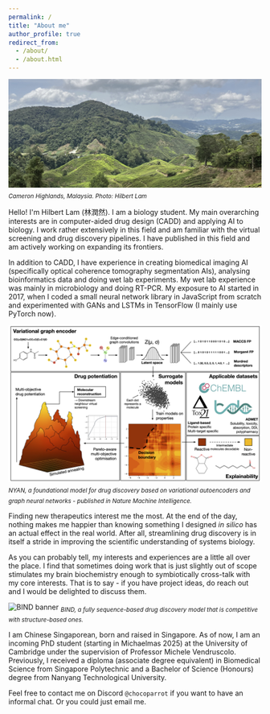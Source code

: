 ```yaml
---
permalink: /
title: "About me"
author_profile: true
redirect_from: 
  - /about/
  - /about.html
---
```


![Cameron Highlands](/images/CameronHighlands.jpg)
<i><sub>Cameron Highlands, Malaysia. Photo: Hilbert Lam</sub></i>

Hello! I'm Hilbert Lam (林潤然). I am a biology student. My main overarching interests are in computer-aided drug design (CADD) and applying AI to biology. I work rather extensively in this field and am familiar with the virtual screening and drug discovery pipelines. I have published in this field and am actively working on expanding its frontiers.

In addition to CADD, I have experience in creating biomedical imaging AI (specifically optical coherence tomography segmentation AIs), analysing bioinformatics data and doing wet lab experiments. My wet lab experience was mainly in microbiology and doing RT-PCR. My exposure to AI started in 2017, when I coded a small neural network library in JavaScript from scratch and experimented with GANs and LSTMs in TensorFlow (I mainly use PyTorch now).

![NYAN banner](https://github.com/Chokyotager/NotYetAnotherNightshade/blob/main/art/abstract.png?raw=true)
<i><sub>*NYAN, a foundational model for drug discovery based on variational autoencoders and graph neural networks - published in Nature Machine Intelligence.*</sub></i>

Finding new therapeutics interest me the most. At the end of the day, nothing makes me happier than knowing something I designed *in silico* has an actual effect in the real world. After all, streamlining drug discovery is in itself a stride in improving the scientific understanding of systems biology.

As you can probably tell, my interests and experiences are a little all over the place. I find that sometimes doing work that is just slightly out of scope stimulates my brain biochemistry enough to symbiotically cross-talk with my core interests. That is to say - if you have project ideas, do reach out and I would be delighted to discuss them.

![BIND banner](https://github.com/Chokyotager/BIND/raw/main/art/abstract.png?raw=true)
<i><sub>BIND, a fully sequence-based drug discovery model that is competitive with structure-based ones.</sub></i>

I am Chinese Singaporean, born and raised in Singapore. As of now, I am an incoming PhD student (starting in Michaelmas 2025) at the University of Cambridge under the supervision of Professor Michele Vendruscolo. Previously, I received a diploma (associate degree equivalent) in Biomedical Science from Singapore Polytechnic and a Bachelor of Science (Honours) degree from Nanyang Technological University.

Feel free to contact me on Discord `@chocoparrot` if you want to have an informal chat. Or you could just email me.